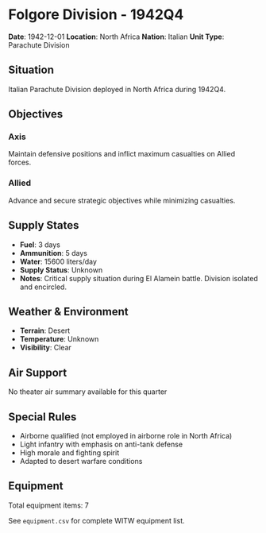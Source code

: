 # Folgore Division - 1942Q4

**Date**: 1942-12-01
**Location**: North Africa
**Nation**: Italian
**Unit Type**: Parachute Division

## Situation

Italian Parachute Division deployed in North Africa during 1942Q4.

## Objectives

### Axis
Maintain defensive positions and inflict maximum casualties on Allied forces.

### Allied
Advance and secure strategic objectives while minimizing casualties.

## Supply States

- **Fuel**: 3 days
- **Ammunition**: 5 days
- **Water**: 15600 liters/day
- **Supply Status**: Unknown
- **Notes**: Critical supply situation during El Alamein battle. Division isolated and encircled.

## Weather & Environment

- **Terrain**: Desert
- **Temperature**: Unknown
- **Visibility**: Clear

## Air Support

No theater air summary available for this quarter

## Special Rules

- Airborne qualified (not employed in airborne role in North Africa)
- Light infantry with emphasis on anti-tank defense
- High morale and fighting spirit
- Adapted to desert warfare conditions

## Equipment

Total equipment items: 7

See `equipment.csv` for complete WITW equipment list.
